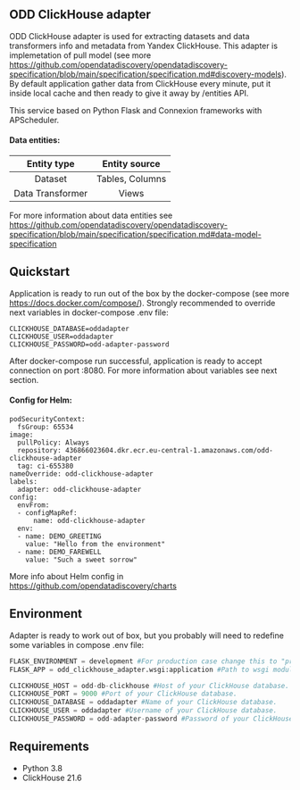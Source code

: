 ## ODD ClickHouse adapter

ODD ClickHouse adapter is used for extracting datasets and data transformers info and metadata from Yandex ClickHouse. This adapter is implemetation of pull model (see more https://github.com/opendatadiscovery/opendatadiscovery-specification/blob/main/specification/specification.md#discovery-models). By default application gather data from ClickHouse every minute, put it inside local cache and then ready to give it away by /entities API.

This service based on Python Flask and Connexion frameworks with APScheduler.

#### Data entities:
| Entity type | Entity source |
|:----------------:|:---------:|
|Dataset|Tables, Columns|
|Data Transformer|Views|

For more information about data entities see https://github.com/opendatadiscovery/opendatadiscovery-specification/blob/main/specification/specification.md#data-model-specification

## Quickstart
Application is ready to run out of the box by the docker-compose (see more https://docs.docker.com/compose/).
Strongly recommended to override next variables in docker-compose .env file:

```
CLICKHOUSE_DATABASE=oddadapter
CLICKHOUSE_USER=oddadapter
CLICKHOUSE_PASSWORD=odd-adapter-password
```

After docker-compose run successful, application is ready to accept connection on port :8080. 
For more information about variables see next section.

#### Config for Helm:
```
podSecurityContext:
  fsGroup: 65534
image:
  pullPolicy: Always
  repository: 436866023604.dkr.ecr.eu-central-1.amazonaws.com/odd-clickhouse-adapter
  tag: ci-655380
nameOverride: odd-clickhouse-adapter
labels:
  adapter: odd-clickhouse-adapter
config:
  envFrom:
  - configMapRef:
      name: odd-clickhouse-adapter
  env:
  - name: DEMO_GREETING
    value: "Hello from the environment"
  - name: DEMO_FAREWELL
    value: "Such a sweet sorrow"
```
More info about Helm config in https://github.com/opendatadiscovery/charts


## Environment
Adapter is ready to work out of box, but you probably will need to redefine some variables in compose .env file:

```Python
FLASK_ENVIRONMENT = development #For production case change this to "production"
FLASK_APP = odd_clickhouse_adapter.wsgi:application #Path to wsgi module of application (required by gunicorn)

CLICKHOUSE_HOST = odd-db-clickhouse #Host of your ClickHouse database.
CLICKHOUSE_PORT = 9000 #Port of your ClickHouse database.
CLICKHOUSE_DATABASE = oddadapter #Name of your ClickHouse database.
CLICKHOUSE_USER = oddadapter #Username of your ClickHouse database.
CLICKHOUSE_PASSWORD = odd-adapter-password #Password of your ClickHouse database.
```

## Requirements
- Python 3.8
- ClickHouse 21.6
